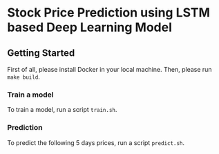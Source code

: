 # Stock Price Prediction using LSTM based Deep Learning Model
## Getting Started
First of all, please install Docker in your local machine. 
Then, please run `make build`. 

### Train a model
To train a model, run a script `train.sh`. 

### Prediction
To predict the following 5 days prices, run a script `predict.sh`. 
